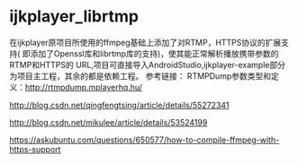 # ijkplayer_librtmp
在ijkplayer原项目所使用的ffmpeg基础上添加了对RTMP，HTTPS协议的扩展支持( 即添加了Openssl库和librtmp库的支持)，使其能正常解析播放携带参数的RTMP和HTTPS的 URL,项目可直接导入AndroidStudio,ijkplayer-example部分为项目主工程，其余的都是依赖工程。
参考链接：
RTMPDump参数类型和定义：http://rtmpdump.mplayerhq.hu/

http://blog.csdn.net/qingfengtsing/article/details/55272341

http://blog.csdn.net/mikulee/article/details/53524199

https://askubuntu.com/questions/650577/how-to-compile-ffmpeg-with-https-support
